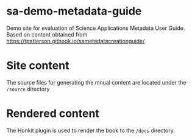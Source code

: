 # sa-demo-metadata-guide
Demo site for evaluation of Science Applications Metadata User Guide. Based on content obtained from https://tpatterson.gitbook.io/sametadatacreationguide/

# Site content
The source files for generating the mnual content are located under the `/source` directory

# Rendered content
The Honkit plugin is used to render the book to the `/docs` directory.
